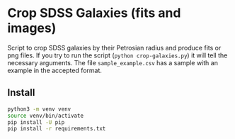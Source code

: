 # Crop SDSS Galaxies (fits and images)

Script to crop SDSS galaxies by their Petrosian radius and produce fits
or png files.
If you try to run the script (`python crop-galaxies.py`) it will tell the
necessary arguments.
The file `sample_example.csv` has a sample with an example in the accepted 
format.

## Install

```bash
python3 -m venv venv
source venv/bin/activate
pip install -U pip
pip install -r requirements.txt
```
